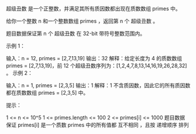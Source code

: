 超级丑数 是一个正整数，并满足其所有质因数都出现在质数数组 primes 中。

给你一个整数 n 和一个整数数组 primes ，返回第 n 个 超级丑数 。

题目数据保证第 n 个 超级丑数 在 32-bit 带符号整数范围内。

示例 1：

输入：n = 12, primes = [2,7,13,19]
输出：32
解释：给定长度为 4 的质数数组 primes = [2,7,13,19]，前 12 个超级丑数序列为：[1,2,4,7,8,13,14,16,19,26,28,32] 。
示例 2：

输入：n = 1, primes = [2,3,5]
输出：1
解释：1 不含质因数，因此它的所有质因数都在质数数组 primes = [2,3,5] 中。

提示：

1 <= n <= 10^5
1 <= primes.length <= 100
2 <= primes[i] <= 1000
题目数据 保证 primes[i] 是一个质数
primes 中的所有值都 互不相同 ，且按 递增顺序 排列
